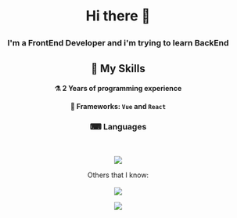 # <p align="center"> Hi there 👋 </p>

### <p align="center"> I'm a FrontEnd Developer and i'm trying to learn BackEnd </p>

<div align="center">

  ## 🔨 My Skills
  #### ⚗ 2 Years of programming experience
  #### 🧰 Frameworks: `Vue` and `React`

  ### ⌨ Languages
  <p padding="4px" Languages that I feel comfortable with: </p> <br> <br>
  <img src="https://skillicons.dev/icons?i=html,css&theme=dark">

   Others that I know: <br> <br>
  <img src="https://skillicons.dev/icons?i=js,ts,py&theme=dark">

  <p>
    <img src="https://komarev.com/ghpvc/?username=Ho11ow1&color=red"/>
  </p>
  
</div>
